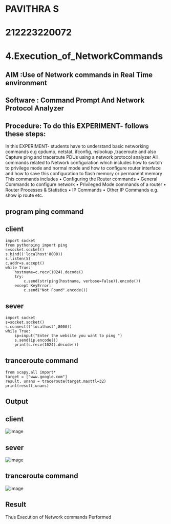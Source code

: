 # PAVITHRA S
# 212223220072
# 4.Execution_of_NetworkCommands
## AIM :Use of Network commands in Real Time environment
## Software : Command Prompt And Network Protocol Analyzer
## Procedure: To do this EXPERIMENT- follows these steps:
In this EXPERIMENT- students have to understand basic networking commands e.g cpdump, netstat, ifconfig, nslookup ,traceroute and also Capture ping and traceroute PDUs using a network protocol analyzer 
All commands related to Network configuration which includes how to switch to privilege mode
and normal mode and how to configure router interface and how to save this configuration to
flash memory or permanent memory
This commands includes
• Configuring the Router commands
• General Commands to configure network
• Privileged Mode commands of a router 
• Router Processes & Statistics
• IP Commands
• Other IP Commands e.g. show ip route etc.
## program ping command
## client
```
import socket 
from pythonping import ping 
s=socket.socket() 
s.bind(('localhost'8000)) 
s.listen(5) 
c,addr=s.accept() 
while True: 
    hostname=c.recv(1024).decode() 
    try: 
        c.send(str(ping(hostname, verbose=False)).encode()) 
    except KeyError: 
        c.send("Not Found".encode())
```
## sever
```
import socket 
s=socket.socket() 
s.connect(('localhost',8000)) 
while True: 
    ip=input("Enter the website you want to ping ") 
    s.send(ip.encode()) 
    print(s.recv(1024).decode())
```
## tranceroute command
```
from scapy.all import* 
target = ["www.google.com"] 
result, unans = traceroute(target,maxttl=32) 
print(result,unans)
```
## Output
## client
![image](https://github.com/pavithra1430/4.Execution_of_NetworkCommends/assets/168256810/dff3dd7e-1558-416c-8522-a23ee0c35f4d)
## sever
![image](https://github.com/pavithra1430/4.Execution_of_NetworkCommends/assets/168256810/3cce689b-805e-40f0-874b-0b8463e3b670)
## tranceroute command
![image](https://github.com/pavithra1430/4.Execution_of_NetworkCommends/assets/168256810/19b0c160-08ef-4991-a548-c65023ad9dd6)
## Result
Thus Execution of Network commands Performed 
